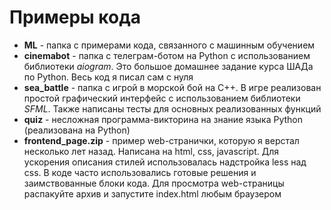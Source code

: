 # Примеры кода

- **ML** - папка с примерами кода, связанного с машинным обучением
- **cinemabot** - папка с телеграм-ботом на Python с использованием библиотеки *aiogram*. Это большое домашнее задание курса ШАДа по Python. Весь код я писал сам с нуля
- **sea_battle** - папка с игрой в морской бой на C++. В игре реализован простой графический интерфейс с использованием библиотеки *SFML*. Также написаны тесты для основных реализованных функций
- **quiz** - несложная программа-викторина на знание языка Python (реализована на Python)
- **frontend_page.zip** - пример web-странички, которую я верстал несколько лет назад. Написана на html, css, javascript. Для ускорения описания стилей использовалась надстройка less над css. В коде часто использовались готовые решения и заимствованные блоки кода. Для просмотра web-страницы распакуйте архив и запустите index.html любым браузером
